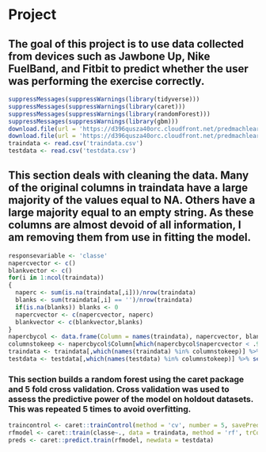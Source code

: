 # Project



## The goal of this project is to use data collected from devices such as Jawbone Up, Nike FuelBand, and Fitbit to predict whether the user was performing the exercise correctly. 

```r
suppressMessages(suppressWarnings(library(tidyverse)))
suppressMessages(suppressWarnings(library(caret)))
suppressMessages(suppressWarnings(library(randomForest)))
suppressMessages(suppressWarnings(library(gbm)))
download.file(url = 'https://d396qusza40orc.cloudfront.net/predmachlearn/pml-training.csv', destfile = 'traindata.csv')
download.file(url = 'https://d396qusza40orc.cloudfront.net/predmachlearn/pml-testing.csv', destfile = 'testdata.csv')
traindata <- read.csv('traindata.csv')
testdata <- read.csv('testdata.csv')
```


## This section deals with cleaning the data. Many of the original columns in traindata have a large majority of the values equal to NA. Others have a large majority equal to an empty string. As these columns are almost devoid of all information, I am removing them from use in fitting the model.

```r
responsevariable <- 'classe'
napercvector <- c()
blankvector <- c()
for(i in 1:ncol(traindata))
{
  naperc <- sum(is.na(traindata[,i]))/nrow(traindata)
  blanks <- sum(traindata[,i] == '')/nrow(traindata)
  if(is.na(blanks)) blanks <- 0
  napercvector <- c(napercvector, naperc)
  blankvector <- c(blankvector,blanks)
}
napercbycol <- data.frame(Column = names(traindata), napercvector, blankvector)
columnstokeep <- napercbycol$Column[which(napercbycol$napercvector < .95 & napercbycol$blankvector < .95)] %>% as.character()
traindata <- traindata[,which(names(traindata) %in% columnstokeep)] %>% select(-X)
testdata <- testdata[,which(names(testdata) %in% columnstokeep)] %>% select(-X)
```


### This section builds a random forest using the caret package and 5 fold cross validation. Cross validation was used to assess the predictive power of the model on holdout datasets. This was repeated 5 times to avoid overfitting.

```r
traincontrol <- caret::trainControl(method = 'cv', number = 5, savePredictions = 'final')
rfmodel <- caret::train(classe~., data = traindata, method = 'rf', trControl = traincontrol, tuneLength = 1)
preds <- caret::predict.train(rfmodel, newdata = testdata)
```

